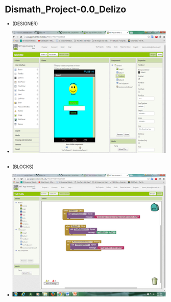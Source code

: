 # Dismath_Project-0.0_Delizo


- (DESIGNER)
- ![ScreenShot](Picture2.png)
</br></br>

- (BLOCKS)
- ![ScreenShot](Picture3.png)
</br></br>


